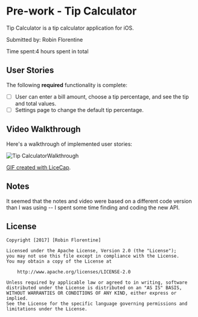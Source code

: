 # 
# Pre-work - Tip Calculator

 Tip Calculator is a tip calculator application for iOS.

Submitted by: Robin Florentine

Time spent:4 hours spent in total

## User Stories

The following **required** functionality is complete:

* [ ] User can enter a bill amount, choose a tip percentage, and see the tip and total values.
* [ ] Settings page to change the default tip percentage.

## Video Walkthrough 

Here's a walkthrough of implemented user stories:

<img src='http://imgur.com/a/TKWAm' title='Tip Calculator Walkthrough' width='' alt='Tip CalculatorWalkthrough' />

<a href="http://imgur.com/a/TKWAm"> 

GIF created with [LiceCap](http://www.cockos.com/licecap/).

## Notes

It seemed that the notes and video were based on a different code version than I was using -- I spent some time finding and coding the new API.

## License

    Copyright [2017] [Robin Florentine]

    Licensed under the Apache License, Version 2.0 (the "License");
    you may not use this file except in compliance with the License.
    You may obtain a copy of the License at

        http://www.apache.org/licenses/LICENSE-2.0

    Unless required by applicable law or agreed to in writing, software
    distributed under the License is distributed on an "AS IS" BASIS,
    WITHOUT WARRANTIES OR CONDITIONS OF ANY KIND, either express or implied.
    See the License for the specific language governing permissions and
    limitations under the License.
